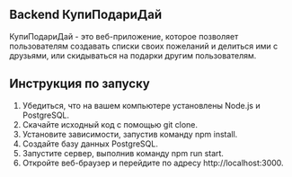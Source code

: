 ## Backend КупиПодариДай

КупиПодариДай - это веб-приложение, которое позволяет пользователям создавать списки своих пожеланий и делиться ими с друзьями, или скидываться на подарки другим пользователям.

## Инструкция по запуску

1. Убедиться, что на вашем компьютере установлены Node.js и PostgreSQL.
2. Скачайте исходный код с помощью git clone.
3. Установите зависимости, запустив команду npm install.
4. Создайте базу данных PostgreSQL.
5. Запустите сервер, выполнив команду npm run start.
6. Откройте веб-браузер и перейдите по адресу http://localhost:3000.